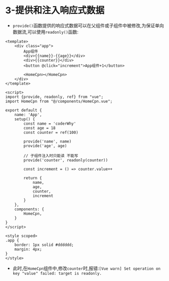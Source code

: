 # 3-提供和注入响应式数据

- `provide()`函数提供的响应式数据可以在父组件或子组件中被修改,为保证单向数据流,可以使用`readonly()`函数:

```vue
<template>
    <div class="app">
        App组件
        <div>{{name}}-{{age}}</div>
        <div>{{counter}}</div>
        <button @click="increment">App组件+1</button>

        <HomeCpn></HomeCpn>
    </div>
</template>

<script>
import {provide, readonly, ref} from "vue";
import HomeCpn from "@/components/HomeCpn.vue";

export default {
    name: 'App',
    setup() {
        const name = 'coderWhy'
        const age = 18
        const counter = ref(100)

        provide('name', name)
        provide('age', age)

        // 子组件注入时只能读 不能写
        provide('counter', readonly(counter))

        const increment = () => counter.value++

        return {
            name,
            age,
            counter,
            increment
        }
    },
    components: {
        HomeCpn,
    }
}
</script>

<style scoped>
.app {
    border: 1px solid #dddddd;
    margin: 4px;
}
</style>
```

- 此时,在`HomeCpn`组件中,修改`counter`时,报错:`[Vue warn] Set operation on key "value" failed: target is readonly.`